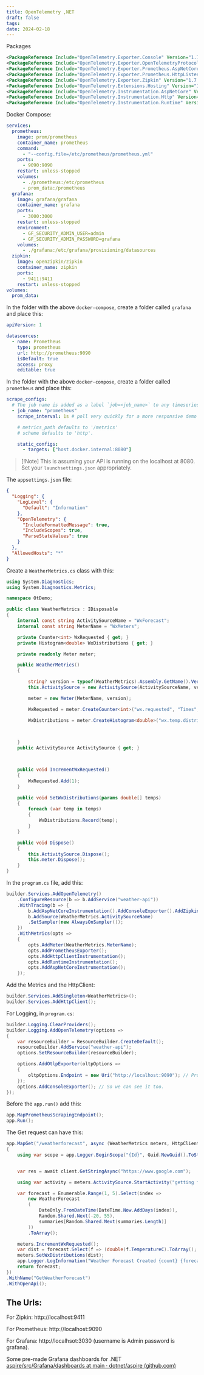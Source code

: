 ```yaml
---
title: OpenTelemetry ,NET
draft: false
tags: 
date: 2024-02-18
---
```



Packages

```xml
<PackageReference Include="OpenTelemetry.Exporter.Console" Version="1.7.0" />
<PackageReference Include="OpenTelemetry.Exporter.OpenTelemetryProtocol" Version="1.7.0" />
<PackageReference Include="OpenTelemetry.Exporter.Prometheus.AspNetCore" Version="1.7.0-rc.1" />
<PackageReference Include="OpenTelemetry.Exporter.Prometheus.HttpListener" Version="1.7.0-rc.1" />
<PackageReference Include="OpenTelemetry.Exporter.Zipkin" Version="1.7.0" />
<PackageReference Include="OpenTelemetry.Extensions.Hosting" Version="1.7.0" />
<PackageReference Include="OpenTelemetry.Instrumentation.AspNetCore" Version="1.7.1" />
<PackageReference Include="OpenTelemetry.Instrumentation.Http" Version="1.7.1" />
<PackageReference Include="OpenTelemetry.Instrumentation.Runtime" Version="1.7.0" />
```

Docker Compose:

```yml
services:
  prometheus:
    image: prom/prometheus
    container_name: prometheus
    command:
      - "--config.file=/etc/prometheus/prometheus.yml"
    ports:
      - 9090:9090
    restart: unless-stopped
    volumes:
      - ./prometheus:/etc/prometheus
      - prom_data:/prometheus
  grafana:
    image: grafana/grafana
    container_name: grafana
    ports:
      - 3000:3000
    restart: unless-stopped
    environment:
      - GF_SECURITY_ADMIN_USER=admin
      - GF_SECURITY_ADMIN_PASSWORD=grafana
    volumes:
      - ./grafana:/etc/grafana/provisioning/datasources
  zipkin:
    image: openzipkin/zipkin
    container_name: zipkin
    ports:
      - 9411:9411
    restart: unless-stopped
volumes:
  prom_data:

```

In the folder with the above `docker-compose`, create a folder called `grafana` and place this:

```yml
apiVersion: 1

datasources:
  - name: Prometheus
    type: prometheus
    url: http://prometheus:9090
    isDefault: true
    access: proxy
    editable: true
```

In the folder with the above `docker-compose`, create a folder called `prometheus` and place this:

```yml
scrape_configs:
  # The job name is added as a label `job=<job_name>` to any timeseries scraped from this config.
  - job_name: "prometheus"
    scrape_interval: 1s # poll very quickly for a more responsive demo

    # metrics_path defaults to '/metrics'
    # scheme defaults to 'http'.

    static_configs:
      - targets: ["host.docker.internal:8080"]

```

> [!Note] This is assuming your API is running on the localhost at 8080. Set your `launchsettings.json` appropriately.


The `appsettings.json` file:
```json
{
  "Logging": {
    "LogLevel": {
      "Default": "Information"
    },
    "OpenTelemetry": {
      "IncludeFormattedMessage": true,
      "IncludeScopes": true,
      "ParseStateValues": true
    }
  },
  "AllowedHosts": "*"
}

```

Create a `WeatherMetrics.cs` class with this:

```csharp
using System.Diagnostics;
using System.Diagnostics.Metrics;

namespace OtDemo;

public class WeatherMetrics : IDisposable
{
    internal const string ActivitySourceName = "WxForecast";
    internal const string MeterName = "WxMeters";

    private Counter<int> WxRequested { get; }
    private Histogram<double> WxDistributions { get; }

    private readonly Meter meter;

    public WeatherMetrics()
    {

        string? version = typeof(WeatherMetrics).Assembly.GetName().Version?.ToString();
        this.ActivitySource = new ActivitySource(ActivitySourceName, version);

        meter = new Meter(MeterName, version);

        WxRequested = meter.CreateCounter<int>("wx.requested", "Times", "Number of times weather was requested");

        WxDistributions = meter.CreateHistogram<double>("wx.temp.distributions", "Temperature", "The Temperatures");
        


    }
    public ActivitySource ActivitySource { get; }



    public void IncrementWxRequested()
    {
        WxRequested.Add(1);
    }

    public void SetWxDistributions(params double[] temps)
    {
        foreach (var temp in temps)
        {
            WxDistributions.Record(temp);
        }
    }

    public void Dispose()
    {
        this.ActivitySource.Dispose();
        this.meter.Dispose();
    }
}

```

In the `program.cs` file, add this:

```csharp
builder.Services.AddOpenTelemetry()
    .ConfigureResource(b => b.AddService("weather-api"))
    .WithTracing(b => {
        b.AddAspNetCoreInstrumentation().AddConsoleExporter().AddZipkinExporter().AddHttpClientInstrumentation();
        b.AddSource(WeatherMetrics.ActivitySourceName)
        .SetSampler(new AlwaysOnSampler());
    })
    .WithMetrics(opts =>
    {
        opts.AddMeter(WeatherMetrics.MeterName);
        opts.AddPrometheusExporter();
        opts.AddHttpClientInstrumentation();
        opts.AddRuntimeInstrumentation();
        opts.AddAspNetCoreInstrumentation();
    });
```

Add the Metrics and the HttpClient:

```csharp
builder.Services.AddSingleton<WeatherMetrics>();
builder.Services.AddHttpClient();
```

For Logging, in `program.cs`:

```csharp
builder.Logging.ClearProviders();
builder.Logging.AddOpenTelemetry(options =>
{
    var resourceBuilder = ResourceBuilder.CreateDefault();
    resourceBuilder.AddService("weather-api");
    options.SetResourceBuilder(resourceBuilder);

    options.AddOtlpExporter(oltpOptions =>
    {
        oltpOptions.Endpoint = new Uri("http://localhost:9090"); // Prometheus
    });
    options.AddConsoleExporter(); // So we can see it too.
});
```

Before the `app.run()` add this:

```csharp
app.MapPrometheusScrapingEndpoint();
app.Run();
```


The Get request can have this:

```csharp
app.MapGet("/weatherforecast", async (WeatherMetrics meters, HttpClient client) =>
{
    using var scope = app.Logger.BeginScope("{Id}", Guid.NewGuid().ToString("N"));


    var res = await client.GetStringAsync("https://www.google.com");

    using var activity = meters.ActivitySource.StartActivity("getting forecast");

    var forecast = Enumerable.Range(1, 5).Select(index =>
        new WeatherForecast
        (
            DateOnly.FromDateTime(DateTime.Now.AddDays(index)),
            Random.Shared.Next(-20, 55),
            summaries[Random.Shared.Next(summaries.Length)]
        ))
        .ToArray();

    meters.IncrementWxRequested();
    var dist = forecast.Select(f => (double)f.TemperatureC).ToArray();
    meters.SetWxDistributions(dist);
    app.Logger.LogInformation("Weather Forecast Created {count} {forecasts}", forecast.Length, forecast);
    return forecast;
})
.WithName("GetWeatherForecast")
.WithOpenApi();
```

## The Urls:

For Zipkin: http://localhost:9411

For Prometheus: http://localhost:9090

For Grafana: http://localhsot:3030 (username is Admin password is grafana).

Some pre-made Grafana dashboards for .NET [aspire/src/Grafana/dashboards at main · dotnet/aspire (github.com)](https://github.com/dotnet/aspire/tree/main/src/Grafana/dashboards)

